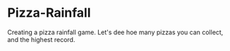 # Pizza-Rainfall
Creating a pizza rainfall game.
Let's dee hoe many pizzas you can collect, and the highest record.
